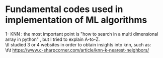 # Fundamental codes used in implementation of ML algorithms

1- KNN : the most important point is "how to search in a multi dimensional array in python" , but I tried to explain A-to-Z. <br />
\tI studied 3 or 4 websites in order to obtain insights into knn, such as:<br />
\t\t https://www.c-sharpcorner.com/article/knn-k-nearest-neighbors/
